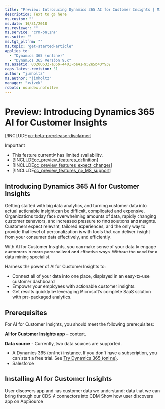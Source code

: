 ```yaml
---
title: "Preview: Introducing Dynamics 365 AI for Customer Insights | MicrosoftDocs"
description: Text to go here
ms.custom: ""
ms.date: 10/31/2018
ms.reviewer: ""
ms.service: "crm-online"
ms.suite: ""
ms.tgt_pltfrm: ""
ms.topic: "get-started-article"
applies_to: 
  - "Dynamics 365 (online)"
  - "Dynamics 365 Version 9.x"
ms.assetid: 83200632-a36b-4401-ba41-952e5b43f939
caps.latest.revision: 31
author: "jimholtz"
ms.author: "jimholtz"
manager: "kvivek"
robots: noindex,nofollow
---
```

# Preview: Introducing Dynamics 365 AI for Customer Insights

[!INCLUDE [cc-beta-prerelease-disclaimer](../includes/cc-beta-prerelease-disclaimer.md)]

> [!IMPORTANT]
> - This feature currently has limited availability.
> - [!INCLUDE[cc_preview_features_definition](../includes/cc-preview-features-definition.md)]  
> - [!INCLUDE[cc_preview_features_expect_changes](../includes/cc-preview-features-expect-changes.md)]  
> - [!INCLUDE[cc_preview_features_no_MS_support](../includes/cc-preview-features-no-ms-support.md)]  

## Introducing Dynamics 365 AI for Customer Insights
Getting started with big data analytics, and turning customer data into actual actionable insight can be difficult, complicated and expensive. Organizations today face overwhelming amounts of data, rapidly changing customer behaviors, and increased pressure to find solutions and insights. Customers expect relevant, tailored experiences, and the only way to provide that level of personalization is with tools that can deliver insight from your consumer data effectively, and efficiently.

With AI for Customer Insights, you can make sense of your data to engage customers in more personalized and effective ways. Without the need for a data mining specialist.

Harness the power of AI for Customer Insights to:

- Connect all of your data into one place, displayed in an easy-to-use customer dashboard.
- Empower your employees with actionable customer insights.
- Get results quickly by leveraging Microsoft’s complete SaaS solution with pre-packaged analytics.

## Prerequisites

For AI for Customer Insights, you should meet the following prerequisites:

**AI for Customer Insights app** – content.

**Data source** - Currently, two data sources are supported. 

- A Dynamics 365 (online) instance. If you don't have a subscription, you can start a free trial. See [Try Dynamics 365 (online)](https://docs.microsoft.com/dynamics365/customer-engagement/admin/try-dynamics-365-online).
- Salesforce

## Installing AI for Customer Insights
User discovers app and has customer data we understand: data that we can bring through our CDS-A connectors into CDM
Show how user discovers app on AppSource